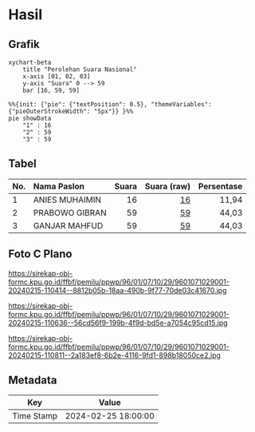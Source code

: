 # Hasil

## Grafik

```mermaid
xychart-beta
    title "Perolehan Suara Nasional"
    x-axis [01, 02, 03]
    y-axis "Suara" 0 --> 59
    bar [16, 59, 59]
```

```mermaid
%%{init: {"pie": {"textPosition": 0.5}, "themeVariables": {"pieOuterStrokeWidth": "5px"}} }%%
pie showData
    "1" : 16
    "2" : 59
    "3" : 59
```

## Tabel

| No. | Nama Paslon    | Suara | Suara (raw) | Persentase |
|:--- |:-------------- | -----:| -----------:| ----------:|
| 1   | ANIES MUHAIMIN | 16    | [16][p-1]   | 11,94      |
| 2   | PRABOWO GIBRAN | 59    | [59][p-2]   | 44,03      |
| 3   | GANJAR MAHFUD  | 59    | [59][p-3]   | 44,03      |


[p-1]: https://github.com/gigit-pemilu/pemilu-2024/blob/main/pilpres/hitung-suara/sub/96-papua-barat-daya/sub/01-sorong/sub/07-aimas/sub/1029-warmon/sub/001-tps/sub/paslon-1.txt
[p-2]: https://github.com/gigit-pemilu/pemilu-2024/blob/main/pilpres/hitung-suara/sub/96-papua-barat-daya/sub/01-sorong/sub/07-aimas/sub/1029-warmon/sub/001-tps/sub/paslon-2.txt
[p-3]: https://github.com/gigit-pemilu/pemilu-2024/blob/main/pilpres/hitung-suara/sub/96-papua-barat-daya/sub/01-sorong/sub/07-aimas/sub/1029-warmon/sub/001-tps/sub/paslon-3.txt

## Foto C Plano

https://sirekap-obj-formc.kpu.go.id/ffbf/pemilu/ppwp/96/01/07/10/29/9601071029001-20240215-110414--8812b05b-18aa-490b-9f77-70de03c41670.jpg

https://sirekap-obj-formc.kpu.go.id/ffbf/pemilu/ppwp/96/01/07/10/29/9601071029001-20240215-110636--56cd56f9-199b-4f9d-bd5e-a7054c95cd15.jpg

https://sirekap-obj-formc.kpu.go.id/ffbf/pemilu/ppwp/96/01/07/10/29/9601071029001-20240215-110811--2a183ef8-6b2e-4116-9fd1-898b18050ce2.jpg


## Metadata

| Key        | Value               |
| ---------- | ------------------- |
| Time Stamp | 2024-02-25 18:00:00 |



